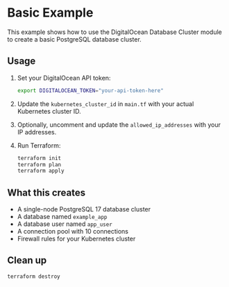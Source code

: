 # Basic Example

This example shows how to use the DigitalOcean Database Cluster module to create a basic PostgreSQL database cluster.

## Usage

1. Set your DigitalOcean API token:
   ```bash
   export DIGITALOCEAN_TOKEN="your-api-token-here"
   ```

2. Update the `kubernetes_cluster_id` in `main.tf` with your actual Kubernetes cluster ID.

3. Optionally, uncomment and update the `allowed_ip_addresses` with your IP addresses.

4. Run Terraform:
   ```bash
   terraform init
   terraform plan
   terraform apply
   ```

## What this creates

- A single-node PostgreSQL 17 database cluster
- A database named `example_app`
- A database user named `app_user`
- A connection pool with 10 connections
- Firewall rules for your Kubernetes cluster

## Clean up

```bash
terraform destroy
```
